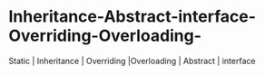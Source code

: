 # Inheritance-Abstract-interface-Overriding-Overloading-
Static | Inheritance | Overriding |Overloading | Abstract | interface

